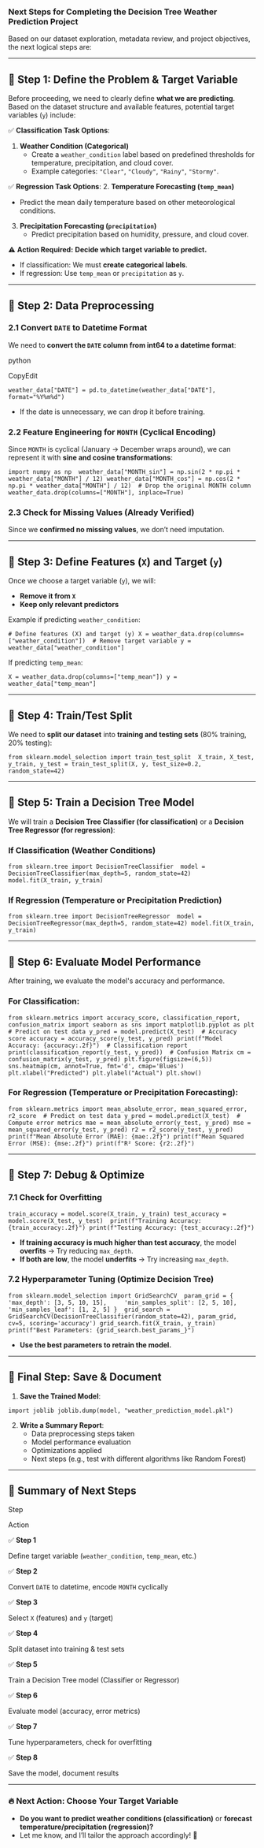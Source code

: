 ### **Next Steps for Completing the Decision Tree Weather Prediction Project**

Based on our dataset exploration, metadata review, and project objectives, the next logical steps are:

* * *

## **🔹 Step 1: Define the Problem & Target Variable**

Before proceeding, we need to clearly define **what we are predicting**. Based on the dataset structure and available features, potential target variables (`y`) include:

✅ **Classification Task Options**:

1.  **Weather Condition (Categorical)**
    -   Create a `weather_condition` label based on predefined thresholds for temperature, precipitation, and cloud cover.
    -   Example categories: `"Clear"`, `"Cloudy"`, `"Rainy"`, `"Stormy"`.

✅ **Regression Task Options**: 2. **Temperature Forecasting (`temp_mean`)**

-   Predict the mean daily temperature based on other meteorological conditions.

3.  **Precipitation Forecasting (`precipitation`)**
    -   Predict precipitation based on humidity, pressure, and cloud cover.

⚠ **Action Required:** **Decide which target variable to predict.**

-   If classification: We must **create categorical labels**.
-   If regression: Use `temp_mean` or `precipitation` as `y`.

* * *

## **🔹 Step 2: Data Preprocessing**

### **2.1 Convert `DATE` to Datetime Format**

We need to **convert the `DATE` column from int64 to a datetime format**:

python

CopyEdit

`weather_data["DATE"] = pd.to_datetime(weather_data["DATE"], format="%Y%m%d")`

-   If the date is unnecessary, we can drop it before training.

### **2.2 Feature Engineering for `MONTH` (Cyclical Encoding)**

Since `MONTH` is cyclical (January → December wraps around), we can represent it with **sine and cosine transformations**:

`import numpy as np  weather_data["MONTH_sin"] = np.sin(2 * np.pi * weather_data["MONTH"] / 12) weather_data["MONTH_cos"] = np.cos(2 * np.pi * weather_data["MONTH"] / 12)  # Drop the original MONTH column weather_data.drop(columns=["MONTH"], inplace=True)`

### **2.3 Check for Missing Values (Already Verified)**

Since we **confirmed no missing values**, we don’t need imputation.

* * *

## **🔹 Step 3: Define Features (`X`) and Target (`y`)**

Once we choose a target variable (`y`), we will:

-   **Remove it from `X`**
-   **Keep only relevant predictors**

Example if predicting `weather_condition`:


`# Define features (X) and target (y) X = weather_data.drop(columns=["weather_condition"])  # Remove target variable y = weather_data["weather_condition"]`

If predicting `temp_mean`:


`X = weather_data.drop(columns=["temp_mean"]) y = weather_data["temp_mean"]`

* * *

## **🔹 Step 4: Train/Test Split**

We need to **split our dataset** into **training and testing sets** (80% training, 20% testing):



`from sklearn.model_selection import train_test_split  X_train, X_test, y_train, y_test = train_test_split(X, y, test_size=0.2, random_state=42)`

* * *

## **🔹 Step 5: Train a Decision Tree Model**

We will train a **Decision Tree Classifier (for classification)** or a **Decision Tree Regressor (for regression)**:

### **If Classification (Weather Conditions)**



`from sklearn.tree import DecisionTreeClassifier  model = DecisionTreeClassifier(max_depth=5, random_state=42) model.fit(X_train, y_train)`

### **If Regression (Temperature or Precipitation Prediction)**



`from sklearn.tree import DecisionTreeRegressor  model = DecisionTreeRegressor(max_depth=5, random_state=42) model.fit(X_train, y_train)`

* * *

## **🔹 Step 6: Evaluate Model Performance**

After training, we evaluate the model's accuracy and performance.

### **For Classification:**



`from sklearn.metrics import accuracy_score, classification_report, confusion_matrix import seaborn as sns import matplotlib.pyplot as plt  # Predict on test data y_pred = model.predict(X_test)  # Accuracy score accuracy = accuracy_score(y_test, y_pred) print(f"Model Accuracy: {accuracy:.2f}")  # Classification report print(classification_report(y_test, y_pred))  # Confusion Matrix cm = confusion_matrix(y_test, y_pred) plt.figure(figsize=(6,5)) sns.heatmap(cm, annot=True, fmt='d', cmap='Blues') plt.xlabel("Predicted") plt.ylabel("Actual") plt.show()`

### **For Regression (Temperature or Precipitation Forecasting):**



`from sklearn.metrics import mean_absolute_error, mean_squared_error, r2_score  # Predict on test data y_pred = model.predict(X_test)  # Compute error metrics mae = mean_absolute_error(y_test, y_pred) mse = mean_squared_error(y_test, y_pred) r2 = r2_score(y_test, y_pred)  print(f"Mean Absolute Error (MAE): {mae:.2f}") print(f"Mean Squared Error (MSE): {mse:.2f}") print(f"R² Score: {r2:.2f}")`

* * *

## **🔹 Step 7: Debug & Optimize**

### **7.1 Check for Overfitting**



`train_accuracy = model.score(X_train, y_train) test_accuracy = model.score(X_test, y_test)  print(f"Training Accuracy: {train_accuracy:.2f}") print(f"Testing Accuracy: {test_accuracy:.2f}")`

-   **If training accuracy is much higher than test accuracy**, the model **overfits** → Try reducing `max_depth`.
-   **If both are low**, the model **underfits** → Try increasing `max_depth`.

### **7.2 Hyperparameter Tuning (Optimize Decision Tree)**



`from sklearn.model_selection import GridSearchCV  param_grid = {     'max_depth': [3, 5, 10, 15],     'min_samples_split': [2, 5, 10],     'min_samples_leaf': [1, 2, 5] }  grid_search = GridSearchCV(DecisionTreeClassifier(random_state=42), param_grid, cv=5, scoring='accuracy') grid_search.fit(X_train, y_train)  print(f"Best Parameters: {grid_search.best_params_}")`

-   **Use the best parameters to retrain the model.**

* * *

## **🔹 Final Step: Save & Document**

1.  **Save the Trained Model**:


`import joblib joblib.dump(model, "weather_prediction_model.pkl")`

2.  **Write a Summary Report**:
    -   Data preprocessing steps taken
    -   Model performance evaluation
    -   Optimizations applied
    -   Next steps (e.g., test with different algorithms like Random Forest)

* * *

## **🚀 Summary of Next Steps**

Step

Action

✅ **Step 1**

Define target variable (`weather_condition`, `temp_mean`, etc.)

✅ **Step 2**

Convert `DATE` to datetime, encode `MONTH` cyclically

✅ **Step 3**

Select `X` (features) and `y` (target)

✅ **Step 4**

Split dataset into training & test sets

✅ **Step 5**

Train a Decision Tree model (Classifier or Regressor)

✅ **Step 6**

Evaluate model (accuracy, error metrics)

✅ **Step 7**

Tune hyperparameters, check for overfitting

✅ **Step 8**

Save the model, document results

* * *

### **🔥 Next Action: Choose Your Target Variable**

-   **Do you want to predict weather conditions (classification)** or **forecast temperature/precipitation (regression)?**
-   Let me know, and I’ll tailor the approach accordingly! 🚀

